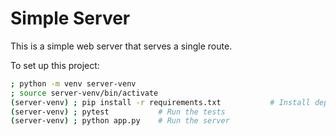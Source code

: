 # Simple Server

This is a simple web server that serves a single route.

To set up this project:

```bash
; python -m venv server-venv
; source server-venv/bin/activate
(server-venv) ; pip install -r requirements.txt           # Install dependencies
(server-venv) ; pytest           # Run the tests
(server-venv) ; python app.py    # Run the server
```
